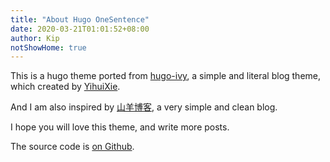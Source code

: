 ```yaml
---
title: "About Hugo OneSentence"
date: 2020-03-21T01:01:52+08:00
author: Kip
notShowHome: true
---
```


This is a hugo theme ported from [hugo-ivy](https://github.com/yihui/hugo-ivy), a simple and literal blog theme, which created by [YihuiXie](https://yihui.org/).

And I am also inspired by [山羊博客](http://blog.fungo.me/), a very simple and clean blog.

I hope you will love this theme, and write more posts.

The source code is [on Github]().
